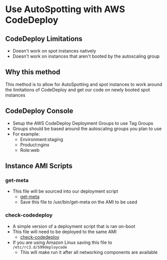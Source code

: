 # Use AutoSpotting with AWS CodeDeploy

## CodeDeploy Limitations

- Doesn't work on spot instances natively
- Doesn't work on instances that aren't booted by the autoscaling group

## Why this method

This method is to allow for AutoSpotting and spot instances to work around the
limitations of CodeDeploy and get our code on newly booted spot instances

## CodeDeploy Console

- Setup the AWS CodeDeploy Deployment Groups to use Tag Groups
- Groups should be based around the autoscaling groups you plan to use
- For example:
  - Environment:staging
  - Product:nginx
  - Role:web

## Instance AMI Scripts

### get-meta

- This file will be sourced into our deployment script
  - [get-meta](https://gist.github.com/cristim/82fc6bfe56c67a22ee264a0e3b655df5)
  - Save this file to /usr/bin/get-meta on the AMI to be used

### check-codedeploy

- A simple version of a deployment script that is ran on-boot
- This file will need to be deployed to the same AMI
  - [check-codedeploy](https://gist.github.com/cristim/7e9cd403fbf38aee18c4fb6a30bcef0a)
- If you are using Amazon Linux saving this file to `/etc/rc3.d/S99deploycode`
  - This will make run it after all networking components are available

